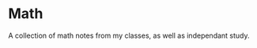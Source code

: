 # Math
A collection of math notes from my classes, as well as independant study.

```{tableofcontents}
```